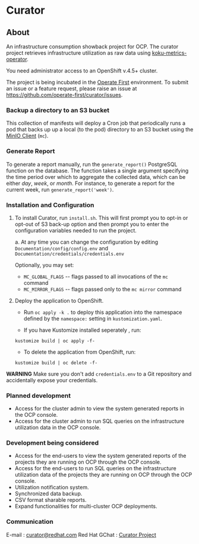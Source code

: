 # **Curator**

## About
An infrastructure consumption showback project for OCP. The curator project retrieves infrastructure utilization as raw data using [koku-metrics-operator](https://github.com/project-koku/koku-metrics-operator).

You need administrator access to an OpenShift v.4.5+ cluster. 

The project is being incubated in the [Operate First](https://www.operate-first.cloud/) environment. To submit an issue or a feature request, please raise an issue at https://github.com/operate-first/curator/issues. 


### Backup a directory to an S3 bucket
This collection of manifests will deploy a Cron job that periodically runs a pod that backs up up a local (to the pod) directory
to an S3 bucket using the [MinIO Client][] (`mc`).

[minio client]: https://docs.min.io/docs/minio-client-complete-guide.html

### Generate Report
To generate a report manually, run the `generate_report()` PostgreSQL function on the database. The function takes a single argument specifying the time period over which to aggregate the collected data, which can be either *day*, *week*, or *month*. For instance, to generate a report for the current week, run `generate_report('week')`.

### Installation and Configuration
1. To install Curator, run `install.sh`. This will first prompt you to opt-in or opt-out of S3 back-up option and then prompt you to enter the configuration variables needed to run the project.

      a. At any time you can change the configuration by editing `Documentation/config/config.env` and `Documentation/credentials/credentials.env`
 
   Optionally, you may set:

     - `MC_GLOBAL_FLAGS` -- flags passed to all invocations of the
       `mc` command
     - `MC_MIRROR_FLAGS` -- flags passed only to the `mc mirror`
       command

2. Deploy the application to OpenShift.

    - Run `oc apply -k .` to deploy this application into the
      namespace defined by the `namespace:` setting in
      `kustomization.yaml`.
	
    - If you have Kustomize installed seperately , run:

    ```
    kustomize build | oc apply -f-
    ```

    - To delete the application from OpenShift, run:

    ```
    kustomize build | oc delete -f-
    ```

**WARNING** Make sure you don't add `credentials.env` to a Git
repository and accidentally expose your credentials.

[docker image]: https://hub.docker.com/r/minio/mc/
[s3cmd]: https://s3tools.org/s3cmd

### Planned development

+ Access for the cluster admin to view the system generated reports in the OCP console. 
+ Access for the cluster admin to run SQL queries on the infrastructure utilization data in the OCP console. 


### Development being considered
+ Access for the end-users to view the system generated reports of the projects they are running on OCP through the OCP console. 
+ Access for the end-users to run SQL queries on the infrastructure utilization data of the projects they are running on OCP through the OCP console. 
+ Utilization notification system. 
+ Synchronized data backup. 
+ CSV format sharable reports. 
+ Expand functionalities for multi-cluster OCP deployments.

### Communication
E-mail : curator@redhat.com Red Hat GChat : [Curator Project](https://join.slack.com/t/operatefirst/shared_invite/zt-o2gn4wn8-O39g7sthTAuPCvaCNRnLww)
